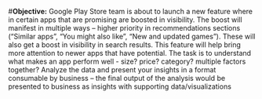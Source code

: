 #**Objective:**
Google Play Store team is about to launch a new feature where in certain apps that are promising are boosted in visibility. The boost will manifest in multiple ways – higher priority in recommendations sections (“Similar apps”, “You might also like”, “New and updated games”). These will also get a boost in visibility in search results. This feature will help bring more attention to newer apps that have potential.
The task is to understand what makes an app perform well - size? price? category? multiple factors together? Analyze the data and present your insights in a format consumable by 
business – the final output of the analysis would be presented to business as insights with supporting data/visualizations
